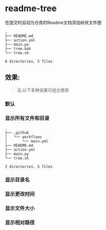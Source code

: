 # readme-tree
在提交时自动为仓库的Readme文档添加树状文件图

<!-- readme-tree start -->
```
.
├── README.md
├── action.yml
├── main.py
├── tree.bak
└── tree.sh

0 directories, 5 files
```
<!-- readme-tree end -->
## 效果:
> 注:以下多种效果可组合使用
### 默认
### 显示所有文件和目录
```
.
├── .github
│   └── workflows
│       └── main.yml
├── README.md
├── action.yml
├── main.py
└── tree.sh

2 directories, 5 files
```
### 显示目录名
### 显示更改时间
### 显示文件大小
### 显示相对路径
